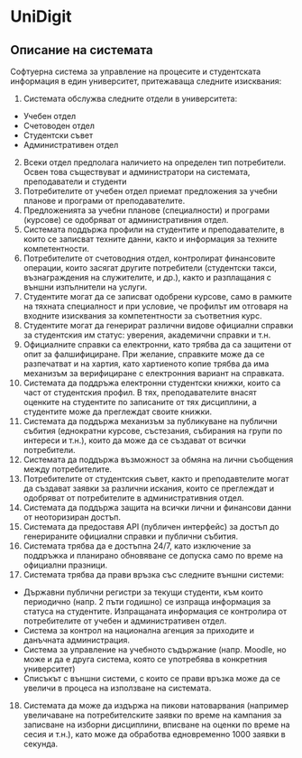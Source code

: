 # UniDigit
## Описание на системата
Софтуерна система за управление на процесите и студентската информация в един университет, притежаваща следните изисквания:

1. Системата обслужва следните отдели в университета:
- Учебен отдел
- Счетоводен отдел
- Студентски съвет
- Административен отдел
2. Всеки отдел предполага наличието на определен тип потребители. Освен това съществуват и администратори на системата, преподаватели и студенти
3. Потребителите от учебен отдел приемат предложения за учебни планове и програми от преподавателите.
4. Предложенията за учебни планове (специалности) и програми (курсове) се одобряват от административния отдел.
5. Системата поддържа профили на студентите и преподавателите, в които се записват техните данни, както и информация за техните компетентности.
6. Потребителите от счетоводния отдел, контролират финансовите операции, които засягат другите потребители (студентски такси, възнаграждения на служителите, и др.), както и разплащания с външни изпълнители на услуги.
7. Студентите могат да се записват одобрени курсове, само в рамките на тяхната специалност и при условие, че профилът им отговаря на входните изисквания за компетентности за съответния курс.
8. Студентите могат да генерират различни видове официални справки за студентския им статус: уверения, академични справки и т.н.
9. Официалните справки са електронни, като трябва да са защитени от опит за фалшифициране. При желание, справките може да се разпечатват и на хартия, като хартиеното копие трябва да има механизъм за верифициране с електронния вариант на справката.
10. Системата да поддръжа електронни студентски книжки, които са част от студентския профил. В тях, преподавателите внасят оценките на студентите по записаните от тях дисциплини, а студентите може да преглеждат своите книжки.
11. Системата да поддържа механизъм за публикуване на публични събития (еднократни курсове, състезания, събирания на групи по интереси и т.н.), които да може да се създават от всички потребители.
12. Системата да поддържа възможност за обмяна на лични съобщения между потребителите.
13. Потребителите от студентския съвет, както и преподавтелите могат да създават заявки за различни искания, които се преглеждат и одобряват от потребителите в административния отдел.
14. Системата да поддържа защита на всички лични и финансови данни от неоторизиран достъп.
15. Системата да предоставя API (публичен интерфейс) за достъп до генерираните официални справки и публични събития.
16. Системата трябва да е достъпна 24/7, като изключение за поддръжка и планирано обновяване се допуска само по време на официални празници.
17. Системата трябва да прави връзка със следните външни системи:
- Държавни публични регистри за текущи студенти, към които периодично (напр. 2 пъти годишно) се изпраща информация за статуса на студентите. Изпращаната информация се контролира от потребителите от учебен и административен отдел.
- Система за контрол на национална агенция за приходите и данъчната администрация.
- Система за управление на учебното съдържание (напр. Moodle, но може и да е друга система, която се употребява в конкретния университет)
- Списъкът с външни системи, с които се прави връзка може да се увеличи в процеса на използване на системата.
18. Системата да може да издържа на пикови натоварвания (например увеличаване на потребителските заявки по време на кампания за записване на изборни дисциплини, вписване на оценки по време на сесия и т.н.), като може да обработва едновременно 1000 заявки в секунда.
